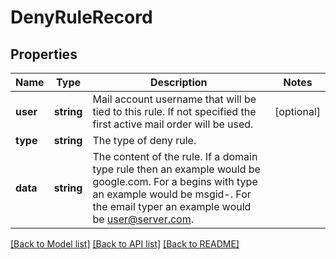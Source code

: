 # DenyRuleRecord

## Properties
Name | Type | Description | Notes
------------ | ------------- | ------------- | -------------
**user** | **string** | Mail account username that will be tied to this rule.  If not specified the first active mail order will be used. | [optional] 
**type** | **string** | The type of deny rule. | 
**data** | **string** | The content of the rule.  If a domain type rule then an example would be google.com. For a begins with type an example would be msgid-.  For the email typer an example would be user@server.com. | 

[[Back to Model list]](../../README.md#documentation-for-models) [[Back to API list]](../../README.md#documentation-for-api-endpoints) [[Back to README]](../../README.md)

